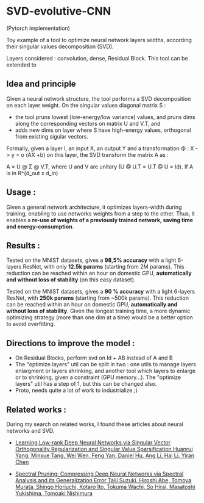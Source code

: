 # SVD-evolutive-CNN
(Pytorch implementation)

Toy example of a tool to optimize neural network layers widths, according their singular values decomposition (SVD).

Layers considered : convolution, dense, Residual Block.
This tool can be extended to 


## Idea and principle
Given a neural network structure, the tool performs a SVD decomposition on each layer weight.
On the singular values diagonal matrix S :
- the tool pruns lowest (low-energy/low variance) values, and pruns dims along the corresponding vectors on matrix U and V.T, and 
- adds new dims on layer where S have high-energy values, orthogonal from existing sigular vectors.

Formally, given a layer l, an input X, an output Y and a transformation Φ : X -> y = σ (AX +b) on this layer, the SVD transform the matrix A as :

A = U @ Σ @ V.T, where U and V are unitary (U @ U.T = U.T @ U = Id).
If A is in R^{d_out x d_in)



## Usage :
Given a general network architecture, it optimizes layers-width during training, enabling to use networks weights from a step to the other.
Thus, it enables a **re-use of weights of a previously trained network, saving time and energy-consumption**.

## Results :
Tested on the MNIST datasets, gives a **98,5% accuracy** with a light 6-layers ResNet, with only **12.5k params** (starting from 2M params). This reduction can be reached within an hour on domestic GPU, **automatically and without loss of stability** (on this easy dataset).

Tested on the MNIST datasets, gives a **90 % accuracy** with a light 6-layers ResNet, with **250k params** (starting from ~500k params). This reduction can be reached within an hour on domestic GPU, **automatically and without loss of stability**. Given the longest training time, a more dynamic optimizing strategy (more than one dim at a time) would be a better option to avoid overfitting.

## Directions to improve the model : 
- On Residual Blocks, perform svd on Id + AB instead of A and B
- The "optimize layers" util can be split in two : one utils to manage layers enlargment or layers shrinking, and another tool which layers to enlarge or to shrinking, given a constraint (GPU memory...). The "optimize layers" util has a step of 1, but this can be changed also.
- Proto, needs quite a lot of work to industrialize ;)


## Related works : 
During my search on related works, I found these articles about neural networks and SVD.

- [Learning Low-rank Deep Neural Networks via Singular Vector Orthogonality Regularization and Singular Value Sparsification
Huanrui Yang, Minxue Tang, Wei Wen, Feng Yan, Daniel Hu, Ang Li, Hai Li, Yiran Chen](https://arxiv.org/abs/2004.09031)

- [Spectral Pruning: Compressing Deep Neural Networks via Spectral Analysis and its Generalization Error
Taiji Suzuki, Hiroshi Abe, Tomoya Murata, Shingo Horiuchi, Kotaro Ito, Tokuma Wachi, So Hirai, Masatoshi Yukishima, Tomoaki Nishimura](https://arxiv.org/abs/1808.08558)
